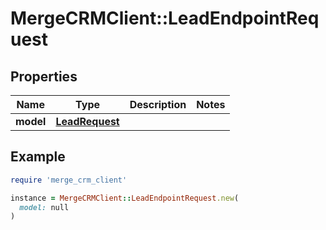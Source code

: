 # MergeCRMClient::LeadEndpointRequest

## Properties

| Name | Type | Description | Notes |
| ---- | ---- | ----------- | ----- |
| **model** | [**LeadRequest**](LeadRequest.md) |  |  |

## Example

```ruby
require 'merge_crm_client'

instance = MergeCRMClient::LeadEndpointRequest.new(
  model: null
)
```

